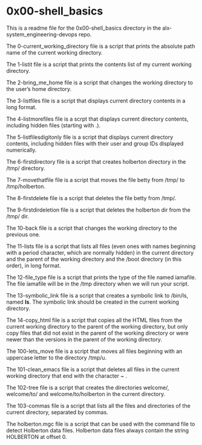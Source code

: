 # 0x00-shell_basics

This is a readme file for the 0x00-shell_basics directory in the alx-system_engineering-devops repo.

The 0-current_working_directory file is a script that prints the absolute path name of the current working directory.

The 1-listit file is a script that prints the contents list of my current working directory.

The 2-bring_me_home file is a script that changes the working directory to the user’s home directory.

The 3-listfiles file is a script that displays current directory contents in a long format.

The 4-listmorefiles file is a scrpt that displays current directory contents, including hidden files (starting with .).

The 5-listfilesdigitonly file is a script that displays current directory contents, including hidden files with their user and group IDs displayed numerically.

The 6-firstdirectory file is a script that creates holberton directory in the /tmp/ directory.

The 7-movethatfile file is a script that moves the file betty from /tmp/ to /tmp/holberton.

The 8-firstdelete file is a script that deletes the file betty from /tmp/.

The 9-firstdirdeletion file is a script that deletes the holberton dir from the /tmp/ dir.

The 10-back file is a script that changes the working directory to the previous one.

The 11-lists file is a script that lists all files (even ones with names beginning with a period character, which are normally hidden) in the current directory and the parent of the working directory and the /boot directory (in this order), in long format.

The 12-file_type file is a script that prints the type of the file named iamafile. The file iamafile will be in the /tmp directory when we will run your script.

The 13-symbolic_link file is a script that creates a symbolic link to /bin/ls, named __ls__. The symbolic link should be created in the current working directory.

The 14-copy_html file is a script that copies all the HTML files from the current working directory to the parent of the working directory, but only copy files that did not exist in the parent of the working directory or were newer than the versions in the parent of the working directory.

The 100-lets_move file is a script that moves all files beginning with an uppercase letter to the directory /tmp/u.

The 101-clean_emacs file is a script that deletes all files in the current working directory that end with the character ~ .

The 102-tree file is a script that creates the directories welcome/, welcome/to/ and welcome/to/holberton in the current directory.

The 103-commas file is a script that lists all the files and directories of the current directory, separated by commas.

The holberton.mgc file is a script that can be used with the command file to detect Holberton data files. Holberton data files always contain the string HOLBERTON at offset 0.
